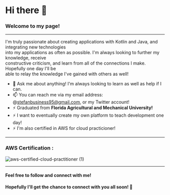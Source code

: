 # Hi there 👋

<h3>Welcome to my page!</h3>

<hr>
I'm truly passionate about creating applications with Kotlin and Java, and integrating new technologies<br>
into my applications as often as possible. I'm always looking to further my knowledge, receive <br>
constructive criticism, and learn from all of the connections I make. Hopefully one day I'll be<br>
able to relay the knowledge I've gained with others as well!</p>

- 💬 Ask me about anything! I'm always looking to learn as well as help if I can.
- 📫 You can reach me via my email address: @stefanbusiness95@gmail.com, or my Twitter account!
- ⚡ Graduated from <b>Florida Agricultural and Mechanical University!</b>
- ⚡ I want to eventually create my own platform to teach development one day!
- ⚡ I'm also certified in AWS for cloud practicioner! 
<hr>

### AWS Certification :
![aws-certified-cloud-practitioner (1)](https://user-images.githubusercontent.com/105057858/181920769-8e6a66aa-4b49-40b1-ac81-89db3063aada.png)

<hr>

#### Feel free to follow and connect with me! 
#### Hopefully I'll get the chance to connect with you all soon! 👋
